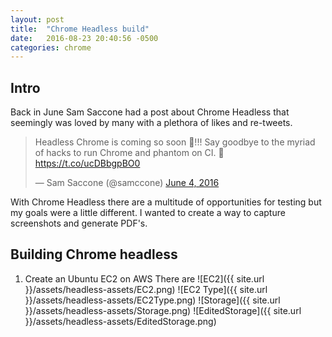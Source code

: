 ```yaml
---
layout: post
title:  "Chrome Headless build"
date:   2016-08-23 20:40:56 -0500
categories: chrome
---
```

## Intro
Back in June Sam Saccone had a post about Chrome Headless that seemingly was loved by many with a plethora of likes and re-tweets.
<blockquote class="twitter-tweet" data-lang="en"><p lang="en" dir="ltr">Headless Chrome is coming so soon 🎪!!! Say goodbye to the myriad of hacks to run Chrome and phantom on CI. 🌊<a href="https://t.co/ucDBbgpBO0">https://t.co/ucDBbgpBO0</a></p>&mdash; Sam Saccone (@samccone) <a href="https://twitter.com/samccone/status/739166801427210240">June 4, 2016</a></blockquote>
<script async src="//platform.twitter.com/widgets.js" charset="utf-8"></script>

With Chrome Headless there are a multitude of opportunities for testing but my goals were a little different.  I wanted to create a way to capture screenshots and generate PDF's.

## Building Chrome headless
1. Create an Ubuntu EC2 on AWS
There are
![EC2]({{ site.url }}/assets/headless-assets/EC2.png)
![EC2 Type]({{ site.url }}/assets/headless-assets/EC2Type.png)
![Storage]({{ site.url }}/assets/headless-assets/Storage.png)
![EditedStorage]({{ site.url }}/assets/headless-assets/EditedStorage.png)

